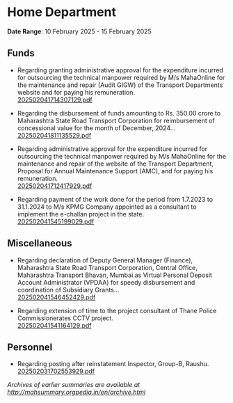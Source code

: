 # Home Department

**Date Range**: 10 February 2025 - 15 February 2025


## Funds
- Regarding granting administrative approval for the expenditure incurred for outsourcing the technical manpower required by M/s MahaOnline for the maintenance and repair (Audit  GIGW) of the Transport Departments website and for paying his remuneration.\
  [202502041714307129.pdf](https://gr.maharashtra.gov.in/Site/Upload/Government%20Resolutions/English/202502041714307129.pdf)

- Regarding the disbursement of funds amounting to Rs. 350.00 crore to Maharashtra State Road Transport Corporation for reimbursement of concessional value for the month of December, 2024...\
  [202502041811135529.pdf](https://gr.maharashtra.gov.in/Site/Upload/Government%20Resolutions/English/202502041811135529.pdf)

- Regarding administrative approval for the expenditure incurred for outsourcing the technical manpower required by M/s MahaOnline for the maintenance and repair of the website of the Transport Department, Proposal for Annual Maintenance  Support (AMC), and for paying his remuneration.\
  [202502041712417929.pdf](https://gr.maharashtra.gov.in/Site/Upload/Government%20Resolutions/English/202502041712417929.pdf)

- Regarding payment of the work done for the period from 1.7.2023 to 31.1.2024 to M/s KPMG Company appointed as a consultant to implement the e-challan project in the state.\
  [202502041545199029.pdf](https://gr.maharashtra.gov.in/Site/Upload/Government%20Resolutions/English/202502041545199029.pdf)

## Miscellaneous
- Regarding declaration of Deputy General Manager (Finance), Maharashtra State Road Transport Corporation, Central Office, Maharashtra Transport Bhavan, Mumbai as Virtual Personal Deposit Account Administrator (VPDAA) for speedy disbursement and coordination of Subsidiary Grants...\
  [202502041546452429.pdf](https://gr.maharashtra.gov.in/Site/Upload/Government%20Resolutions/English/202502041546452429.pdf)

- Regarding extension of time to the project consultant of Thane Police Commissionerates CCTV project.\
  [202502041541164129.pdf](https://gr.maharashtra.gov.in/Site/Upload/Government%20Resolutions/English/202502041541164129.pdf)

## Personnel
- Regarding posting after reinstatement Inspector, Group-B, Raushu.\
  [202502031702553929.pdf](https://gr.maharashtra.gov.in/Site/Upload/Government%20Resolutions/English/202502031702553929.pdf)


*Archives of earlier summaries are available at http://mahsummary.orgpedia.in/en/archive.html*
